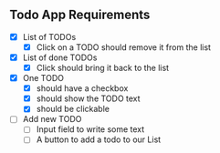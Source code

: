 ## Todo App Requirements

- [x] List of TODOs
    - [x] Click on a TODO should remove it from the list
- [x] List of done TODOs
    - [x] Click should bring it back to the list

- [x] One TODO
    - [x] should have a checkbox
    - [x] should show the TODO text
    - [x] should be clickable

- [ ] Add new TODO
    - [ ] Input field to write some text
    - [ ] A button to add a todo to our List